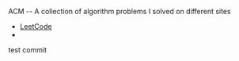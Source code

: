 ACM -- A collection of algorithm problems I solved on different sites
* [LeetCode](https://leetcode.com/)
* 

test commit

